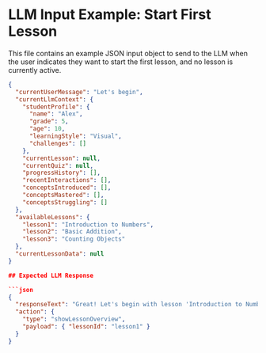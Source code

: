 # LLM Input Example: Start First Lesson

This file contains an example JSON input object to send to the LLM when the user indicates they want to start the first lesson, and no lesson is currently active.

```json
{
  "currentUserMessage": "Let's begin",
  "currentLlmContext": {
    "studentProfile": {
      "name": "Alex",
      "grade": 5,
      "age": 10,
      "learningStyle": "Visual",
      "challenges": []
    },
    "currentLesson": null,
    "currentQuiz": null,
    "progressHistory": [],
    "recentInteractions": [],
    "conceptsIntroduced": [],
    "conceptsMastered": [],
    "conceptsStruggling": []
  },
  "availableLessons": {
    "lesson1": "Introduction to Numbers",
    "lesson2": "Basic Addition",
    "lesson3": "Counting Objects"
  },
  "currentLessonData": null
}

## Expected LLM Response

```json
{
  "responseText": "Great! Let's begin with lesson 'Introduction to Numbers'. I'll bring up the overview.",
  "action": {
    "type": "showLessonOverview",
    "payload": { "lessonId": "lesson1" }
  }
}